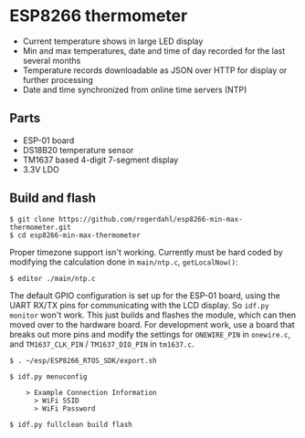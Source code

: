 # ESP8266 thermometer

- Current temperature shows in large LED display
- Min and max temperatures, date and time of day recorded for the last several months
- Temperature records downloadable as JSON over HTTP for display or further processing
- Date and time synchronized from online time servers (NTP)

## Parts

- ESP-01 board
- DS18B20 temperature sensor
- TM1637 based 4-digit 7-segment display
- 3.3V LDO

## Build and flash 

```shell script
$ git clone https://github.com/rogerdahl/esp8266-min-max-thermometer.git
$ cd esp8266-min-max-thermometer
```

Proper timezone support isn't working. Currently must be hard coded by modifying the calculation done in `main/ntp.c`, `getLocalNow()`:

```shell script
$ editor ./main/ntp.c
```

The default GPIO configuration is set up for the ESP-01 board, using the UART RX/TX pins for communicating with the LCD display. So `idf.py monitor` won't work. This just builds and flashes the module, which can then moved over to the hardware board. For development work, use a board that breaks out more pins and modify the settings for `ONEWIRE_PIN` in `onewire.c`, and `TM1637_CLK_PIN` / `TM1637_DIO_PIN` in `tm1637.c`.

```shell script
$ . ~/esp/ESP8266_RTOS_SDK/export.sh 

$ idf.py menuconfig

    > Example Connection Information
      > WiFi SSID
      > WiFi Password

$ idf.py fullclean build flash
```
